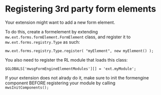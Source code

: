 # Registering 3rd party form elements

Your extension might want to add a new form element.

To do this, create a formelement by extending `mw.ext.forms.formElement.FormElement` class,
and register it to `mw.ext.forms.registry.Type` as such:

	mw.ext.forms.registry.Type.register( "myElement", new myElement() );

You also need to register the RL module that loads this class:

	$GLOBALS['mwsgFormEngineElementModules'][] = 'ext.myModule';

If your extension does not alrady do it, make sure to init the formengine component BEFORE registering your module
by calling `mwsInitComponents();`
